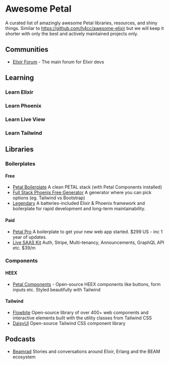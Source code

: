 # Awesome Petal

A curated list of amazingly awesome Petal libraries, resources, and shiny things. Similar to https://github.com/h4cc/awesome-elixir but we will keep it shorter with only the best and actively maintained projects only.

## Communities

- [Elixir Forum](https://elixirforum.com) - The main forum for Elixir devs

## Learning

### Learn Elixir

### Learn Phoenix

### Learn Live View

### Learn Tailwind

## Libraries

### Boilerplates

#### Free
- [Petal Boilerplate](https://github.com/petalframework/petal_boilerplate) A clean PETAL stack (with Petal Components installed)
- [Full Stack Phoenix Free Generator](https://fullstackphoenix.com/boilerplates) A generator where you can pick options (eg. Tailwind vs Bootstrap)
- [Legendary](https://gitlab.com/mythic-insight/legendary) A batteries-included Elixir & Phoenix framework and boilerplate for rapid development and long-term maintainability.

#### Paid
- [Petal Pro](https://petal.build) A boilerplate to get your new web app started. $299 US - inc 1 year of updates.
- [Live SAAS Kit](https://livesaaskit.com/) Auth, Stripe, Multi-tenancy, Announcements, GraphQL API etc. $39/m

### Components

#### HEEX

- [Petal Components](https://petal.build/components) - Open-source HEEX components like buttons, form inputs etc. Styled beautifully with Tailwind

#### Tailwind

- [Flowbite](https://flowbite.com/) Open-source library of over 400+ web components and interactive elements built with the utility classes from Tailwind CSS
- [DaisyUI](https://daisyui.com/) Open-source Tailwind CSS component library

## Podcasts

- [Beamrad](https://www.beamrad.io/) Stories and conversations around Elixir, Erlang and the BEAM ecosystem
